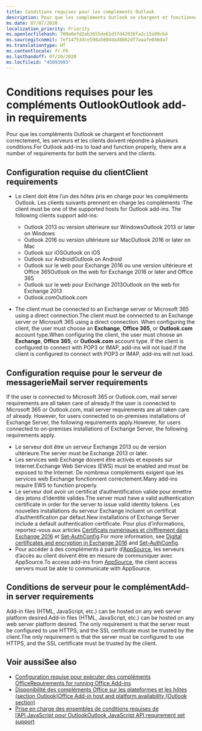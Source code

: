 ```yaml
---
title: Conditions requises pour les compléments Outlook
description: Pour que les compléments Outlook se chargent et fonctionnent correctement, les serveurs et les clients doivent répondre à plusieurs conditions.
ms.date: 07/07/2020
localization_priority: Priority
ms.openlocfilehash: 700e0efd2ab2655de61d37d42038fa2c15a99cb4
ms.sourcegitcommit: 7ef14753dce598a5804dad8802df7aaafe046da7
ms.translationtype: HT
ms.contentlocale: fr-FR
ms.lasthandoff: 07/10/2020
ms.locfileid: "45093993"
---
```

# <a name="outlook-add-in-requirements"></a><span data-ttu-id="2b46f-103">Conditions requises pour les compléments Outlook</span><span class="sxs-lookup"><span data-stu-id="2b46f-103">Outlook add-in requirements</span></span>

<span data-ttu-id="2b46f-104">Pour que les compléments Outlook se chargent et fonctionnent correctement, les serveurs et les clients doivent répondre à plusieurs conditions.</span><span class="sxs-lookup"><span data-stu-id="2b46f-104">For Outlook add-ins to load and function properly, there are a number of requirements for both the servers and the clients.</span></span>

## <a name="client-requirements"></a><span data-ttu-id="2b46f-105">Configuration requise du client</span><span class="sxs-lookup"><span data-stu-id="2b46f-105">Client requirements</span></span>

- <span data-ttu-id="2b46f-106">Le client doit être l’un des hôtes pris en charge pour les compléments Outlook. Les clients suivants prennent en charge les compléments :</span><span class="sxs-lookup"><span data-stu-id="2b46f-106">The client must be one of the supported hosts for Outlook add-ins. The following clients support add-ins:</span></span>

   - <span data-ttu-id="2b46f-107">Outlook 2013 ou version ultérieure sur Windows</span><span class="sxs-lookup"><span data-stu-id="2b46f-107">Outlook 2013 or later on Windows</span></span>
   - <span data-ttu-id="2b46f-108">Outlook 2016 ou version ultérieure sur Mac</span><span class="sxs-lookup"><span data-stu-id="2b46f-108">Outlook 2016 or later on Mac</span></span>
   - <span data-ttu-id="2b46f-109">Outlook sur iOS</span><span class="sxs-lookup"><span data-stu-id="2b46f-109">Outlook on iOS</span></span>
   - <span data-ttu-id="2b46f-110">Outlook sur Android</span><span class="sxs-lookup"><span data-stu-id="2b46f-110">Outlook on Android</span></span>
   - <span data-ttu-id="2b46f-111">Outlook sur le web pour Exchange 2016 ou une version ultérieure et Office 365</span><span class="sxs-lookup"><span data-stu-id="2b46f-111">Outlook on the web for Exchange 2016 or later and Office 365</span></span>
   - <span data-ttu-id="2b46f-112">Outlook sur le web pour Exchange 2013</span><span class="sxs-lookup"><span data-stu-id="2b46f-112">Outlook on the web for Exchange 2013</span></span>
   - <span data-ttu-id="2b46f-113">Outlook.com</span><span class="sxs-lookup"><span data-stu-id="2b46f-113">Outlook.com</span></span>

- <span data-ttu-id="2b46f-114">The client must be connected to an Exchange server or Microsoft 365 using a direct connection.</span><span class="sxs-lookup"><span data-stu-id="2b46f-114">The client must be connected to an Exchange server or Microsoft 365 using a direct connection.</span></span> <span data-ttu-id="2b46f-115">When configuring the client, the user must choose an **Exchange**, **Office 365**, or **Outlook.com** account type.</span><span class="sxs-lookup"><span data-stu-id="2b46f-115">When configuring the client, the user must choose an **Exchange**, **Office 365**, or **Outlook.com** account type.</span></span> <span data-ttu-id="2b46f-116">If the client is configured to connect with POP3 or IMAP, add-ins will not load.</span><span class="sxs-lookup"><span data-stu-id="2b46f-116">If the client is configured to connect with POP3 or IMAP, add-ins will not load.</span></span>

## <a name="mail-server-requirements"></a><span data-ttu-id="2b46f-117">Configuration requise pour le serveur de messagerie</span><span class="sxs-lookup"><span data-stu-id="2b46f-117">Mail server requirements</span></span>

<span data-ttu-id="2b46f-118">If the user is connected to Microsoft 365 or Outlook.com, mail server requirements are all taken care of already.</span><span class="sxs-lookup"><span data-stu-id="2b46f-118">If the user is connected to Microsoft 365 or Outlook.com, mail server requirements are all taken care of already.</span></span> <span data-ttu-id="2b46f-119">However, for users connected to on-premises installations of Exchange Server, the following requirements apply.</span><span class="sxs-lookup"><span data-stu-id="2b46f-119">However, for users connected to on-premises installations of Exchange Server, the following requirements apply.</span></span>

- <span data-ttu-id="2b46f-120">Le serveur doit être un serveur Exchange 2013 ou de version ultérieure.</span><span class="sxs-lookup"><span data-stu-id="2b46f-120">The server must be Exchange 2013 or later.</span></span>
- <span data-ttu-id="2b46f-121">Les services web Exchange doivent être activés et exposés sur Internet.</span><span class="sxs-lookup"><span data-stu-id="2b46f-121">Exchange Web Services (EWS) must be enabled and must be exposed to the Internet.</span></span> <span data-ttu-id="2b46f-122">De nombreux compléments exigent que les services web Exchange fonctionnent correctement.</span><span class="sxs-lookup"><span data-stu-id="2b46f-122">Many add-ins require EWS to function properly.</span></span>
- <span data-ttu-id="2b46f-123">Le serveur doit avoir un certificat d’authentification valide pour émettre des jetons d’identité valides.</span><span class="sxs-lookup"><span data-stu-id="2b46f-123">The server must have a valid authentication certificate in order for the server to issue valid identity tokens.</span></span> <span data-ttu-id="2b46f-124">Les nouvelles installations du serveur Exchange incluent un certificat d’authentification par défaut.</span><span class="sxs-lookup"><span data-stu-id="2b46f-124">New installations of Exchange Server include a default authentication certificate.</span></span> <span data-ttu-id="2b46f-125">Pour plus d’informations, reportez-vous aux articles [Certificats numériques et chiffrement dans Exchange 2016](/Exchange/architecture/client-access/certificates) et [Set-AuthConfig](/powershell/module/exchange/organization/Set-AuthConfig).</span><span class="sxs-lookup"><span data-stu-id="2b46f-125">For more information, see [Digital certificates and encryption in Exchange 2016](/Exchange/architecture/client-access/certificates) and [Set-AuthConfig](/powershell/module/exchange/organization/Set-AuthConfig).</span></span>
- <span data-ttu-id="2b46f-126">Pour accéder à des compléments à partir d’[AppSource](https://appsource.microsoft.com/marketplace/apps?product=office&page=1&src=office&corrid=a35323d5-0e3d-4cc0-ba44-57537d74aae8&omexanonuid=581941df-1c6f-4eda-89e7-651af8aeaeb2), les serveurs d’accès au client doivent être en mesure de communiquer avec AppSource.</span><span class="sxs-lookup"><span data-stu-id="2b46f-126">To access add-ins from [AppSource](https://appsource.microsoft.com/marketplace/apps?product=office&page=1&src=office&corrid=a35323d5-0e3d-4cc0-ba44-57537d74aae8&omexanonuid=581941df-1c6f-4eda-89e7-651af8aeaeb2), the client access servers must be able to communicate with AppSource.</span></span>

## <a name="add-in-server-requirements"></a><span data-ttu-id="2b46f-127">Conditions de serveur pour le complément</span><span class="sxs-lookup"><span data-stu-id="2b46f-127">Add-in server requirements</span></span>

<span data-ttu-id="2b46f-128">Add-in files (HTML, JavaScript, etc.) can be hosted on any web server platform desired.</span><span class="sxs-lookup"><span data-stu-id="2b46f-128">Add-in files (HTML, JavaScript, etc.) can be hosted on any web server platform desired.</span></span> <span data-ttu-id="2b46f-129">The only requirement is that the server must be configured to use HTTPS, and the SSL certificate must be trusted by the client.</span><span class="sxs-lookup"><span data-stu-id="2b46f-129">The only requirement is that the server must be configured to use HTTPS, and the SSL certificate must be trusted by the client.</span></span>

## <a name="see-also"></a><span data-ttu-id="2b46f-130">Voir aussi</span><span class="sxs-lookup"><span data-stu-id="2b46f-130">See also</span></span>

- [<span data-ttu-id="2b46f-131">Configuration requise pour exécuter des compléments Office</span><span class="sxs-lookup"><span data-stu-id="2b46f-131">Requirements for running Office Add-ins</span></span>](../concepts/requirements-for-running-office-add-ins.md)
- [<span data-ttu-id="2b46f-132">Disponibilité des compléments Office sur les plateformes et les hôtes (section Outlook)</span><span class="sxs-lookup"><span data-stu-id="2b46f-132">Office Add-in host and platform availability (Outlook section)</span></span>](../overview/office-add-in-availability.md#outlook)
- [<span data-ttu-id="2b46f-133">Prise en charge des ensembles de conditions requises de l’API JavaScript pour Outlook</span><span class="sxs-lookup"><span data-stu-id="2b46f-133">Outlook JavaScript API requirement set support</span></span>](../reference/requirement-sets/outlook-api-requirement-sets.md#requirement-sets-supported-by-exchange-servers-and-outlook-clients)
